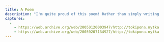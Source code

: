 ```yaml
---
title: A Poem
description: "I'm quite proud of this poem! Rather than simply writing the poem, I also tried to use different colors and arrangements of the words and letters to convey meanings."
captures:
  -
    - https://web.archive.org/web/20050120003947/http://tokipona.nytka.org:80/text/lape.html
    - https://web.archive.org/web/20050207134927/http://tokipona.nytka.org:80/text/lape.html
---
```

<img />